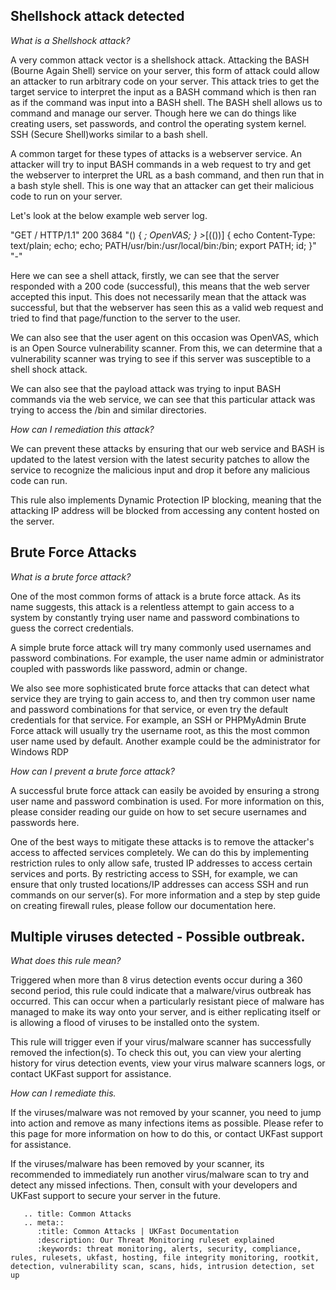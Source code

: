
## Shellshock attack detected

*What is a Shellshock attack?*


A very common attack vector is a shellshock attack. Attacking the BASH (Bourne Again Shell) service on your server, this form of attack could allow an attacker to run arbitrary code on your server. This attack tries to get the target service to interpret the input as a BASH command which is then ran as if the command was input into a BASH shell. The BASH shell allows us to command and manage our server. Though here we can do things like creating users, set passwords, and control the operating system kernel. SSH (Secure Shell)works similar to a bash shell.

A common target for these types of attacks is a webserver service. An attacker will try to input BASH commands in a web request to try and get the webserver to interpret the URL as a bash command, and then run that in a bash style shell. This is one way that an attacker can get their malicious code to run on your server.

Let's look at the below example web server log.

"GET / HTTP/1.1" 200 3684 "() { _; OpenVAS; } >_[$($())] {  echo Content-Type: text/plain; echo; echo; PATH/usr/bin:/usr/local/bin:/bin; export PATH; id; }" "-"

Here we can see a shell attack, firstly, we can see that the server responded with a 200 code (successful), this means that the web server accepted this input. This does not necessarily mean that the attack was successful, but that the webserver has seen this as a valid web request and tried to find that page/function to the server to the user.

We can also see that the user agent on this occasion was OpenVAS, which is an Open Source vulnerability scanner. From this, we can determine that a vulnerability scanner was trying to see if this server was susceptible to a shell shock attack.

We can also see that the payload attack was trying to input BASH commands via the web service, we can see that this particular attack was trying to access the /bin and similar directories.

*How can I remediation this attack?*


We can prevent these attacks by ensuring that our web service and BASH is updated to the latest version with the latest security patches to allow the service to recognize the malicious input and drop it before any malicious code can run.

This rule also implements Dynamic Protection IP blocking, meaning that the attacking IP address will be blocked from accessing any content hosted on the server.


## Brute Force Attacks

*What is a brute force attack?*


One of the most common forms of attack is a brute force attack. As its name suggests, this attack is a relentless attempt to gain access to a system by constantly trying user name and password combinations to guess the correct credentials.

A simple brute force attack will try many commonly used usernames and password combinations. For example, the user name admin or administrator coupled with passwords like password, admin or change.

We also see more sophisticated brute force attacks that can detect what service they are trying to gain access to, and then try common user name and password combinations for that service, or even try the default credentials for that service. For example, an SSH or PHPMyAdmin Brute Force attack will usually try the username root, as this the most common user name used by default. Another example could be the administrator for Windows RDP

*How can I prevent a brute force attack?*


A successful brute force attack can easily be avoided by ensuring a strong user name and password combination is used. For more information on this, please consider reading our guide on how to set secure usernames and passwords here.

One of the best ways to mitigate these attacks is to remove the attacker's access to affected services completely. We can do this by implementing restriction rules to only allow safe, trusted IP addresses to access certain services and ports. By restricting access to SSH, for example, we can ensure that only trusted locations/IP addresses can access SSH and run commands on our server(s). For more information and a step by step guide on creating firewall rules, please follow our documentation here.

## Multiple viruses detected - Possible outbreak.


*What does this rule mean?*


Triggered when more than 8 virus detection events occur during a 360 second period, this rule could indicate that a malware/virus outbreak has occurred. This can occur when a particularly resistant piece of malware has managed to make its way onto your server, and is either replicating itself or is allowing a flood of viruses to be installed onto the system.

This rule will trigger even if your virus/malware scanner has successfully removed the infection(s). To check this out, you can view your alerting history for virus detection events, view your virus malware scanners logs, or contact UKFast support for assistance.

*How can I remediate this.*


If the viruses/malware was not removed by your scanner, you need to jump into action and remove as many infections items as possible. Please refer to this page for more information on how to do this, or contact UKFast support for assistance.

If the viruses/malware has been removed by your scanner, its recommended to immediately run another virus/malware scan to try and detect any missed infections. Then, consult with your developers and UKFast support to secure your server in the future.

```eval_rst
   .. title: Common Attacks
   .. meta::
      :title: Common Attacks | UKFast Documentation
      :description: Our Threat Monitoring ruleset explained
      :keywords: threat monitoring, alerts, security, compliance, rules, rulesets, ukfast, hosting, file integrity monitoring, rootkit, detection, vulnerability scan, scans, hids, intrusion detection, set up
```

